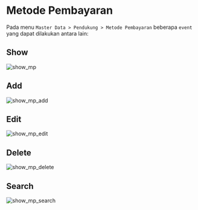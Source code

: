 # Metode Pembayaran
Pada menu `Master Data > Pendukung > Metode Pembayaran` beberapa `event` yang dapat dilakukan antara lain:

## Show
<img src="_media/images/dp-mp.png" alt="show_mp"></img>

## Add
<img src="_media/images/dp-mp-add.png" alt="show_mp_add"></img>

## Edit
<img src="_media/images/dp-mp-edit.png" alt="show_mp_edit"></img>

## Delete
<img src="_media/images/dp-mp-delete.png" alt="show_mp_delete"></img>

## Search
<img src="_media/images/dp-mp-search.png" alt="show_mp_search"></img>